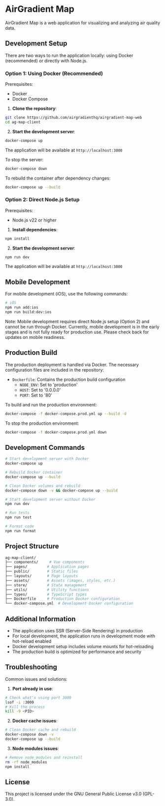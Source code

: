 # AirGradient Map

AirGradient Map is a web application for visualizing and analyzing air quality data.

## Development Setup

There are two ways to run the application locally: using Docker (recommended) or directly with Node.js.

### Option 1: Using Docker (Recommended)

Prerequisites:
- Docker
- Docker Compose

1. **Clone the repository**:
```bash
git clone https://github.com/airgradienthq/airgradient-map-web
cd ag-map-client
```

2. **Start the development server**:
```bash
docker-compose up
```

The application will be available at `http://localhost:3000`

To stop the server:
```bash
docker-compose down
```

To rebuild the container after dependency changes:
```bash
docker-compose up --build
```

### Option 2: Direct Node.js Setup

Prerequisites:
- Node.js v22 or higher

1. **Install dependencies**:
```bash
npm install
```

2. **Start the development server**:
```bash
npm run dev
```

The application will be available at `http://localhost:3000`

## Mobile Development

For mobile development (iOS), use the following commands:

```bash
# iOS
npm run add:ios
npm run build:dev:ios

```

Note: Mobile development requires direct Node.js setup (Option 2) and cannot be run through Docker. Currently, mobile development is in the early stages and is not fully ready for production use. Please check back for updates on mobile readiness.

## Production Build

The production deployment is handled via Docker. The necessary configuration files are included in the repository:

- `Dockerfile`: Contains the production build configuration
  - `NODE_ENV`: Set to 'production'
  - `HOST`: Set to '0.0.0.0'
  - `PORT`: Set to '80'

 To build and run the production environment:
```bash
docker-compose -f docker-compose.prod.yml up --build -d
```

To stop the production environment:
```bash
docker-compose -f docker-compose.prod.yml down
```


## Development Commands

```bash
# Start development server with Docker
docker-compose up

# Rebuild Docker container
docker-compose up --build

# Clean Docker volumes and rebuild
docker-compose down -v && docker-compose up --build

# Start development server without Docker
npm run dev

# Run tests
npm run test

# Format code
npm run format
```

## Project Structure

```bash
ag-map-client/
├── components/     # Vue components
├── pages/         # Application pages
├── public/        # Static files
├── layouts/       # Page layouts
├── assets/        # Assets (images, styles, etc.)
├── store/         # State management
├── utils/         # Utility functions
├── types/         # TypeScript types
├── Dockerfile     # Production Docker configuration
└── docker-compose.yml  # Development Docker configuration
```

## Additional Information

- The application uses SSR (Server-Side Rendering) in production
- For local development, the application runs in development mode with hot-reload enabled
- Docker development setup includes volume mounts for hot-reloading
- The production build is optimized for performance and security

## Troubleshooting

Common issues and solutions:

1. **Port already in use**:
```bash
# Check what's using port 3000
lsof -i :3000
# Kill the process
kill -9 <PID>
```

2. **Docker cache issues**:
```bash
# Clean Docker cache and rebuild
docker-compose down -v
docker-compose up --build
```

3. **Node modules issues**:
```bash
# Remove node_modules and reinstall
rm -rf node_modules
npm install
```

## License

This project is licensed under the GNU General Public License v3.0 (GPL-3.0).

